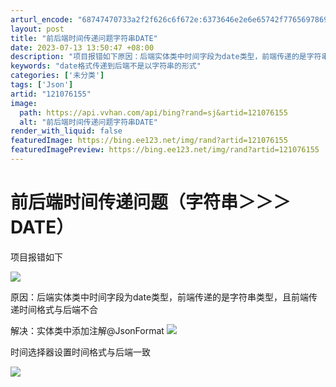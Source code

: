```yaml
---
arturl_encode: "68747470733a2f2f626c6f672e:6373646e2e6e65742f77656978696e5f34363038373539332f:61727469636c652f64657461696c732f313231303736313535"
layout: post
title: "前后端时间传递问题字符串DATE"
date: 2023-07-13 13:50:47 +08:00
description: "项目报错如下原因：后端实体类中时间字段为date类型，前端传递的是字符串类型，所以接收报错解决：实体"
keywords: "date格式传递到后端不是以字符串的形式"
categories: ['未分类']
tags: ['Json']
artid: "121076155"
image:
  path: https://api.vvhan.com/api/bing?rand=sj&artid=121076155
  alt: "前后端时间传递问题字符串DATE"
render_with_liquid: false
featuredImage: https://bing.ee123.net/img/rand?artid=121076155
featuredImagePreview: https://bing.ee123.net/img/rand?artid=121076155
---
```


# 前后端时间传递问题（字符串＞＞＞DATE）

项目报错如下

![](https://i-blog.csdnimg.cn/blog_migrate/3fa1f4b92073737b087bd7bbdc031726.png)

原因：后端实体类中时间字段为date类型，前端传递的是字符串类型，且前端传递时间格式与后端不合

解决：实体类中添加注解@JsonFormat
![](https://i-blog.csdnimg.cn/blog_migrate/fdc8b848ea2aa6f65b4c50b9408576ea.png)

时间选择器设置时间格式与后端一致

![](https://i-blog.csdnimg.cn/blog_migrate/2217391b7966e186413d0c43b6b69685.png)